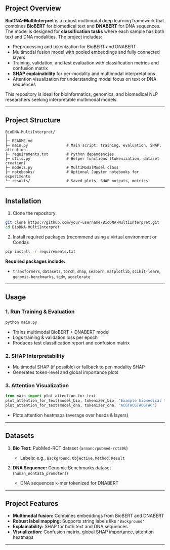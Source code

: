 ## **Project Overview**

**BioDNA-MultiInterpret** is a robust multimodal deep learning framework that combines **BioBERT** for biomedical text and **DNABERT** for DNA sequences. The model is designed for **classification tasks** where each sample has both text and DNA modalities. The project includes:

* Preprocessing and tokenization for BioBERT and DNABERT
* Multimodal fusion model with pooled embeddings and fully connected layers
* Training, validation, and test evaluation with classification metrics and confusion matrix
* **SHAP explainability** for per-modality and multimodal interpretations
* Attention visualization for understanding model focus on text or DNA sequences

This repository is ideal for bioinformatics, genomics, and biomedical NLP researchers seeking interpretable multimodal models.

---

## **Project Structure**

```
BioDNA-MultiInterpret/
│
├─ README.md
├─ main.py                 # Main script: training, evaluation, SHAP, attention
├─ requirements.txt        # Python dependencies
├─ utils.py                # Helper functions (tokenization, dataset creation)
├─ models.py               # MultiModalModel class
├─ notebooks/              # Optional Jupyter notebooks for experiments
└─ results/                # Saved plots, SHAP outputs, metrics
```

---

## **Installation**

1. Clone the repository:

```bash
git clone https://github.com/your-username/BioDNA-MultiInterpret.git
cd BioDNA-MultiInterpret
```

2. Install required packages (recommend using a virtual environment or Conda):

```bash
pip install -r requirements.txt
```

**Required packages include:**

* `transformers`, `datasets`, `torch`, `shap`, `seaborn`, `matplotlib`, `scikit-learn`, `genomic-benchmarks`, `tqdm`, `accelerate`

---

## **Usage**

### **1. Run Training & Evaluation**

```bash
python main.py
```

* Trains multimodal BioBERT + DNABERT model
* Logs training & validation loss per epoch
* Produces test classification report and confusion matrix

### **2. SHAP Interpretability**

* Multimodal SHAP (if possible) or fallback to per-modality SHAP
* Generates token-level and global importance plots

### **3. Attention Visualization**

```python
from main import plot_attention_for_text
plot_attention_for_text(model_bio, tokenizer_bio, "Example biomedical text here")
plot_attention_for_text(model_dna, tokenizer_dna, "ACGTACGTACGTAC")
```

* Plots attention heatmaps (average over heads & layers)

---

## **Datasets**

1. **Bio Text:**
   PubMed-RCT dataset (`armanc/pubmed-rct20k`)

   * Labels: e.g., `Background`, `Objective`, `Method`, `Result`

2. **DNA Sequence:**
   Genomic Benchmarks dataset (`human_nontata_promoters`)

   * DNA sequences k-mer tokenized for DNABERT

---

## **Project Features**

* **Multimodal fusion:** Combines embeddings from BioBERT and DNABERT
* **Robust label mapping:** Supports string labels like `'Background'`
* **Explainability:** SHAP for both text and DNA sequences
* **Visualization:** Confusion matrix, global SHAP importance, attention heatmaps

------

